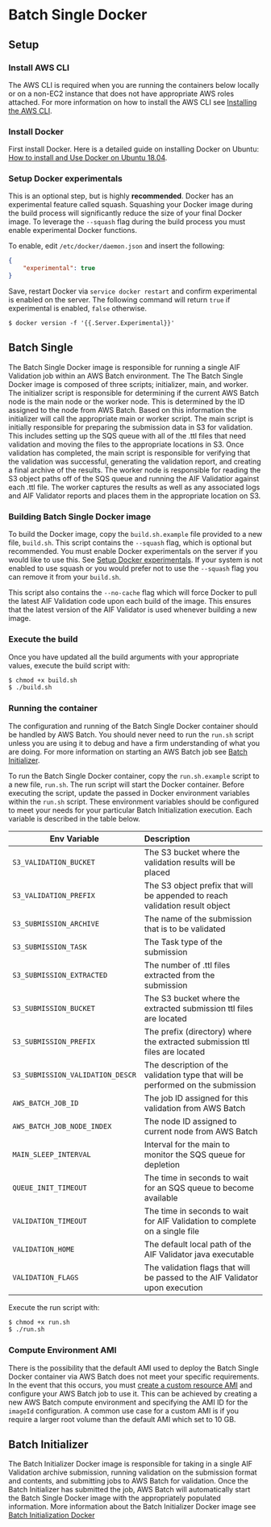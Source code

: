 # Batch Single Docker

## Setup

### Install AWS CLI

The AWS CLI is required when you are running the containers below locally or on a non-EC2 instance that does not have appropriate AWS roles attached. For more information on how to install the AWS CLI see [Installing the AWS CLI](https://docs.aws.amazon.com/cli/latest/userguide/cli-chap-install.html).

### Install Docker

First install Docker. Here is a detailed guide on installing Docker on Ubuntu: [How to install and Use Docker on Ubuntu 18.04](https://www.digitalocean.com/community/tutorials/how-to-install-and-use-docker-on-ubuntu-18-04).

### Setup Docker experimentals

This is an optional step, but is highly **recommended**. Docker has an experimental feature called squash. Squashing
your Docker image during the build process will significantly reduce the size of your final Docker image. To leverage
the `--squash` flag during the build process you must enable experimental Docker functions. 

To enable, edit `/etc/docker/daemon.json` and insert the following:

```json
{
	"experimental": true
}
```

Save, restart Docker via `service docker restart` and confirm experimental is enabled on the server. The following command will return `true` if experimental is enabled, `false` otherwise. 
```
$ docker version -f '{{.Server.Experimental}}'
```

## Batch Single

The Batch Single Docker image is responsible for running a single AIF Validation job within an AWS Batch environment. The The Batch Single Docker image is composed of three scripts; initializer, main, and worker. The initializer script is responsible for determining if the current AWS Batch node is the main node or the worker node. This is determined by the ID assigned to the node from AWS Batch. Based on this information the initializer will call the appropriate main or worker script. The main script is initially responsible for preparing the submission data in S3 for validation. This includes setting up the SQS queue with all of the .ttl files that need validation and moving the files to the appropriate locations in S3. Once validation has completed, the main script is responsible for verifying that the validation was successful, generating the validation report, and creating a final archive of the results. The worker node is responsible for reading the S3 object paths off of the SQS queue and running the AIF Validatior against each .ttl file. The worker captures the results as well as any associated logs and AIF Validator reports and places them in the appropriate location on S3. 

### Building Batch Single Docker image

To build the Docker image, copy the `build.sh.example` file provided to a new file, `build.sh`. 
This script contains the `--squash` flag, which is optional but recommended. You must enable Docker experimentals on the server if you would like to use this. See [Setup Docker experimentals](#Setup-Docker-experimentals). If your system is not enabled to use squash or you would prefer not to use the `--squash` flag you can remove it from your `build.sh`.

This script also contains the `--no-cache` flag which will force Docker to pull the latest AIF Validation code upon each build of the image. This ensures that the latest version of the AIF Validator is used whenever building a new image.

### Execute the build

Once you have updated all the build arguments with your appropriate values, execute the build script with:
```bash
$ chmod +x build.sh
$ ./build.sh
```

### Running the container

The configuration and running of the Batch Single Docker container should be handled by AWS Batch. You should never need to run the `run.sh` script unless you are using it to debug and have a firm understanding of what you are doing. For more information on starting an AWS Batch job see [Batch Initializer](#Batch-Initializer). 

To run the Batch Single Docker container, copy the `run.sh.example` script to a new file, `run.sh`. The run script will start the Docker container. Before executing the script, update the passed in Docker environment variables within the `run.sh` script. These environment variables should be configured to meet your needs for your particular Batch Initialization execution. Each variable is described in the table below.

| Env Variable               | Description | 
| ---------------------------|:--------------| 
| `S3_VALIDATION_BUCKET` | The S3 bucket where the validation results will be placed |       
| `S3_VALIDATION_PREFIX`       | The S3 object prefix that will be appended to reach validation result object | 
| `S3_SUBMISSION_ARCHIVE`       | The name of the submission that is to be validated |    
| `S3_SUBMISSION_TASK`        	 | The Task type of the submission |  
| `S3_SUBMISSION_EXTRACTED`       | The number of .ttl files extracted from the submission |  
| `S3_SUBMISSION_BUCKET`     		 | The S3 bucket where the extracted submission ttl files are located |  
| `S3_SUBMISSION_PREFIX`     	 | The prefix (directory) where the extracted submission ttl files are located | 
| `S3_SUBMISSION_VALIDATION_DESCR` | The description of the validation type that will be performed on the submission |       
| `AWS_BATCH_JOB_ID`       | The job ID assigned for this validation from AWS Batch | 
| `AWS_BATCH_JOB_NODE_INDEX`       | The node ID assigned to current node from AWS Batch |    
| `MAIN_SLEEP_INTERVAL`        	 | Interval for the main to monitor the SQS queue for depletion |  
| `QUEUE_INIT_TIMEOUT`       | The time in seconds to wait for an SQS queue to become available |  
| `VALIDATION_TIMEOUT`     		 | 	The time in seconds to wait for AIF Validation to complete on a single file |  
| `VALIDATION_HOME`     	 | The default local path of the AIF Validator java executable |  
| `VALIDATION_FLAGS`     	 | The validation flags that will be passed to the AIF Validator upon execution |   

Execute the run script with:

```bash
$ chmod +x run.sh
$ ./run.sh
```

### Compute Environment AMI

There is the possibility that the default AMI used to deploy the Batch Single Docker container via AWS Batch does not meet your specific requirements. In the event that this occurs, you must [create a custom resource AMI](https://docs.aws.amazon.com/batch/latest/userguide/create-batch-ami.html) and configure your AWS Batch job to use it. This can be achieved by creating a new AWS Batch compute environment and specifying the AMI ID for the `imageId` configuration. A common use case for a custom AMI is if you require a larger root volume than the default AMI which set to 10 GB.

## Batch Initializer

The Batch Initializer Docker image is responsible for taking in a single AIF Validation archive submission, running validation on the submission format and contents, and submitting jobs to AWS Batch for validation. Once the Batch Initializer has submitted the job, AWS Batch will automatically start the Batch Single Docker image with the appropriately populated information. More information about the Batch Initializer Docker image see [Batch Initialization Docker](https://github.com/NextCenturyCorporation/AIDA-Interchange-Format/blob/master/docker/batch-init/README.md)
